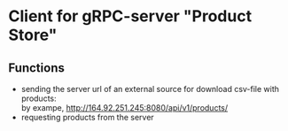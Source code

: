 # Client for gRPC-server "Product Store"

## Functions
- sending the server url of an external source for download csv-file with products:  
by exampe, http://164.92.251.245:8080/api/v1/products/  
- requesting products from the server  
